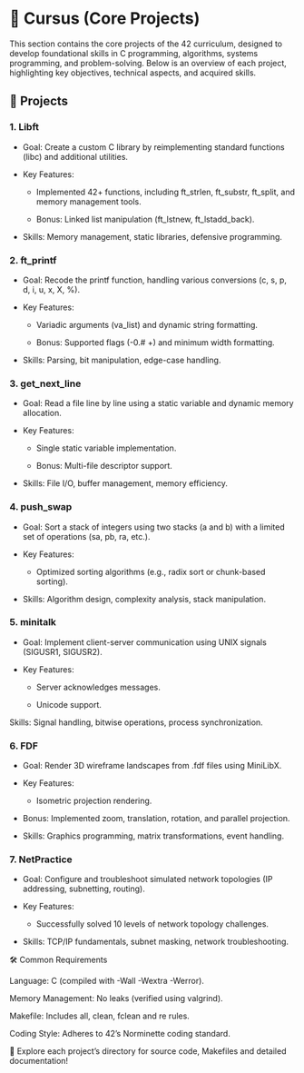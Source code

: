# 📌 Cursus (Core Projects)

This section contains the core projects of the 42 curriculum, designed to develop foundational skills in C programming, algorithms, systems programming, and problem-solving. Below is an overview of each project, highlighting key objectives, technical aspects, and acquired skills.

## 🧩 Projects

### 1. Libft

- Goal: Create a custom C library by reimplementing standard functions (libc) and additional utilities.

- Key Features:

	- Implemented 42+ functions, including ft_strlen, ft_substr, ft_split, and memory management tools.

	- Bonus: Linked list manipulation (ft_lstnew, ft_lstadd_back).

- Skills: Memory management, static libraries, defensive programming.

### 2. ft_printf

- Goal: Recode the printf function, handling various conversions (c, s, p, d, i, u, x, X, %).

- Key Features:

	- Variadic arguments (va_list) and dynamic string formatting.

	- Bonus: Supported flags (-0.# +) and minimum width formatting.

- Skills: Parsing, bit manipulation, edge-case handling.

### 3. get_next_line

- Goal: Read a file line by line using a static variable and dynamic memory allocation.

- Key Features:

	- Single static variable implementation.

	- Bonus: Multi-file descriptor support.

- Skills: File I/O, buffer management, memory efficiency.

### 4. push_swap

- Goal: Sort a stack of integers using two stacks (a and b) with a limited set of operations (sa, pb, ra, etc.).

- Key Features:

	- Optimized sorting algorithms (e.g., radix sort or chunk-based sorting).

- Skills: Algorithm design, complexity analysis, stack manipulation.

### 5. minitalk

- Goal: Implement client-server communication using UNIX signals (SIGUSR1, SIGUSR2).

- Key Features:

	- Server acknowledges messages.

	- Unicode support.

Skills: Signal handling, bitwise operations, process synchronization.

### 6. FDF

- Goal: Render 3D wireframe landscapes from .fdf files using MiniLibX.

- Key Features:

	- Isometric projection rendering.

- Bonus: Implemented zoom, translation, rotation, and parallel projection.

- Skills: Graphics programming, matrix transformations, event handling.

### 7. NetPractice

- Goal: Configure and troubleshoot simulated network topologies (IP addressing, subnetting, routing).

- Key Features:

	- Successfully solved 10 levels of network topology challenges.

- Skills: TCP/IP fundamentals, subnet masking, network troubleshooting.

🛠️ Common Requirements

Language: C (compiled with -Wall -Wextra -Werror).

Memory Management: No leaks (verified using valgrind).

Makefile: Includes all, clean, fclean and re rules.

Coding Style: Adheres to 42’s Norminette coding standard.

🚀 Explore each project’s directory for source code, Makefiles and detailed documentation!
